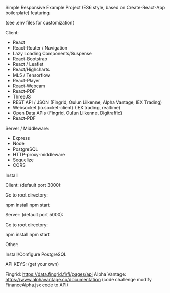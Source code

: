 Simple Responsive Example Project (ES6 style, based on Create-React-App boilerplate) featuring

(see .env files for customization)

Client:

- React
- React-Router / Navigation
- Lazy Loading Components/Suspense
- React-Bootstrap
- React / Leaflet
- React/Highcharts
- ML5 / Tensorflow
- React-Player
- React-Webcam
- React-PDF
- ThreeJS
- REST API / JSON (Fingrid, Oulun Liikenne, Alpha Vantage, IEX Trading)
- Websocket (io.socket-client) (IEX trading, realtime)
- Open Data APIs (Fingrid, Oulun Liikenne, Digitraffic)
- React-PDF

Server / Middleware:

- Express
- Node
- PostgreSQL
- HTTP-proxy-middleware
- Sequelize
- CORS

Install

Client: (default port 3000):

Go to root directory:

npm install
npm start

Server: (default port 5000):

Go to root directory:

npm install
npm start

Other:

Install/Configure PostgreSQL

API KEYS: (get your own)

Fingrid: https://data.fingrid.fi/fi/pages/api
Alpha Vantage: https://www.alphavantage.co/documentation (code challenge modify FinanceAlpha.jsx code to API)

